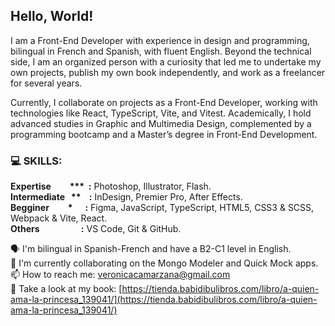 ## Hello, World!


I am a Front-End Developer with experience in design and programming, bilingual in French and Spanish, with fluent English. Beyond the technical side, I am an organized person with a curiosity that led me to undertake my own projects, publish my own book independently, and work as a freelancer for several years.

Currently, I collaborate on projects as a Front-End Developer, working with technologies like React, TypeScript, Vite, and Vitest. Academically, I hold advanced studies in Graphic and Multimedia Design, complemented by a programming bootcamp and a Master’s degree in Front-End Development.


### 💻 SKILLS:  
__Expertise&nbsp;&nbsp;&nbsp;&nbsp;&nbsp;&nbsp;&nbsp;&nbsp;&nbsp;*** &nbsp;:__ Photoshop, Illustrator, Flash.  
__Intermediate&nbsp;&nbsp;&nbsp;**&nbsp;&nbsp;&nbsp;&nbsp;:__ InDesign, Premier Pro, After Effects.  
__Begginer&nbsp;&nbsp;&nbsp;&nbsp;&nbsp;&nbsp;&nbsp;&nbsp;&nbsp;*&nbsp;&nbsp;&nbsp;&nbsp;&nbsp;&nbsp;:__ Figma, JavaScript, TypeScript, HTML5, CSS3 & SCSS, Webpack & Vite, React.  
__Others&nbsp;&nbsp;&nbsp;&nbsp;&nbsp;&nbsp;&nbsp;&nbsp;&nbsp;&nbsp;&nbsp;&nbsp;&nbsp;&nbsp;&nbsp;&nbsp;&nbsp;&nbsp;&nbsp;&nbsp;:__ VS Code, Git & GitHub.  

🗣  I'm bilingual in Spanish-French and have a B2-C1 level in English.  
👯  I'm currently collaborating on the Mongo Modeler and Quick Mock apps.
📫  How to reach me: veronicacamarzana@gmail.com  
📖  Take a look at my book: [https://tienda.babidibulibros.com/libro/a-quien-ama-la-princesa_139041/](https://tienda.babidibulibros.com/libro/a-quien-ama-la-princesa_139041/)
